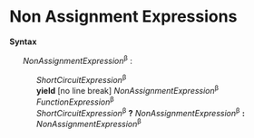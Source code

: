# Non Assignment Expressions

**Syntax**

<ul>
    <i>NonAssignmentExpression</i><sup>β</sup> :
    <ul>
        <i>ShortCircuitExpression</i><sup>β</sup><br>
        <b>yield</b> [no line break] <i>NonAssignmentExpression</i><sup>β</sup><br>
        <i>FunctionExpression</i><sup>β</sup><br>
        <i>ShortCircuitExpression</i><sup>β</sup> <b>?</b> <i>NonAssignmentExpression</i><sup>β</sup> <b>:</b> <i>NonAssignmentExpression</i><sup>β</sup>
    </ul>
</ul>